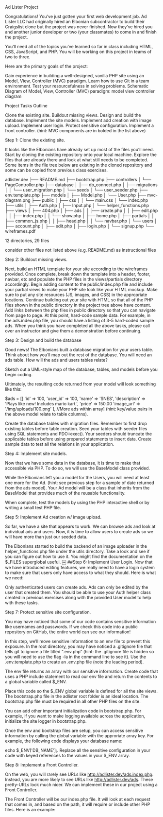 Ad Lister Project

Congratulations! You’ve just gotten your first web development job. Ad Lister LLC had originally hired an Elbonian subcontractor to build their Craigslist clone but the project was never finished. Now they’ve hired you and another junior developer or two (your classmates) to come in and finish the project.

You’ll need all of the topics you’ve learned so far in class including HTML, CSS, JavaScript, and PHP. You will be working on this project in teams of two to three.

Here are the primary goals of the project:

Gain experience in building a well-designed, vanilla PHP site using an Model, View, Controller (MVC) paradigm.
Learn how to use Git in a team environment.
Test your resourcefulness in solving problems.
Schematic Diagram of Model, View, Controller (MVC) paradigm: model view controller diagram

Project Tasks Outline

Clone the existing site.
Buildout missing views.
Design and build the database.
Implement the site models.
Implement add creation with image upload.
Implement user login.
Protect sensitive configuration.
Implement a front controller.
(hint: MVC components are in bolded in the list above)

Step 1: Clone the existing site.

It looks like the Elbonians have already set up most of the files you’ll need. Start by cloning the existing repository onto your local machine. Explore the files that are already there and look at what still needs to be completed. Some items in the file tree below are existing in the cloned repository and some can be copied from previous class exercises.

adlister.dev
├── README.md
├── bootstrap.php
├── controllers
│   └── PageController.php
├── database
│   ├── db_connect.php
│   ├── migrations
│   │   └── user_migration.php
│   └── seeds
│       └── user_seeder.php
├── env.template.php
├── models
│   ├── Model.php
│   └── User.php
├── mvc-diagram.png
├── public
│   ├── css
│   │   └── main.css
│   └── index.php
├── utils
│   ├── Auth.php
│   ├── Input.php
│   └── helper_functions.php
├── views
│   ├── 404.php
│   ├── ads
│   │   ├── create.php
│   │   ├── edit.php
│   │   ├── index.php
│   │   └── show.php
│   ├── home.php
│   ├── partials
│   │   ├── common_js.php
│   │   ├── head.php
│   │   └── navbar.php
│   └── users
│       ├── account.php
│       ├── edit.php
│       ├── login.php
│       └── signup.php
└── wireframes.pdf

12 directories, 29 files

consider other files not listed above (e.g. README.md) as instructional files

Step 2: Buildout missing views.

Next, build an HTML template for your site according to the wireframes provided. Once complete, break down the template into a header, footer, navbar, etc and populate the PHP files in the views/partials directory accordingly.
Begin adding content to the public/index.php file and include your partial views to make your PHP site look like your HTML mockup. Make sure to put any site resources (JS, images, and CSS) in the appropriate locations.
Continue building out your site with HTML so that all of the PHP files shown in the public directory in the project tree above have content.
Add links between the php files in public directory so that you can navigate from page to page. At this point, hard-code sample data. For example, in the ads.index.php file, you should have a listing of 3-5 hard-coded sample ads.
When you think you have completed all the above tasks, please call over an instructor and give them a demonstration before continuing.

Step 3: Design and build the database

Good news! The Elbonians built a database migration for your users table. Think about how you’ll map out the rest of the database. You will need an ads table. How will the ads and users tables relate?

Sketch out a UML-style map of the database, tables, and models before you begin coding.

Ultimately, the resulting code returned from your model will look something like this:

$ads = [[
        'id' => 100,
        'user_id' => 100,
        'name' => 'SNES',
        'description' => 'Plays like new! Includes mario kart.', 
        'price' => 150.00
        'image_url' => '/img/uploads/100.png'
    ],
    //More ads within array]
(hint: key/value pairs in the above model relate to table columns).

Create the database tables with migration files. Remember to first drop existing tables before table creation. Seed your tables with seeder files using SQL statements and PDO::exec(). Your seeders should truncate the applicable tables before using prepared statements to insert data. Create sample data to test all the relations in your application.

Step 4: Implement site models.

Now that we have some data in the database, it is time to make that accessible via PHP. To do so, we will use the BaseModel class provided.

While the Elbonians left you a model for the Users, you will need at least one more for the Ad. (hint: see previous step for a sample of date returned from the ads model). Your Ad model will be a class that inherits from the BaseModel that provides much of the reusable functionality.

When complete, test the models by using the PHP interactive shell or by writing a small test PHP file.

Step 5: Implement Ad creation w/ image upload.

So far, we have a site that appears to work. We can browse ads and look at individual ads and users. Now, it is time to allow users to create ads so we will have more than just our seeded data.

The Elbonians started to build the backend of an image uploader in the helper_functions.php file under the utils directory. Take a look and see if you can figure out how to use it. You might find the documentation on the $_FILES superglobal useful. ￼ ##Step 6: Implement User Login. Now that we have introduced editing features, we really need to have a login system to make sure that users only have access to what they should. Here is what we need:

Only authenticated users can create ads.
Ads can only be edited by the user that created them.
You should be able to use your Auth helper class created in previous exercises along with the provided User model to help with these tasks.

Step 7: Protect sensitive site configuration.

You may have noticed that some of our code contains sensitive information like usernames and passwords. If we check this code into a public repository on GitHub, the entire world can see our information!

In this step, we’ll move sensitive information to an env file to prevent this exposure. In the root directory, you may have noticed a .gitignore file that tells git to ignore a file titled ".env.php” (hint: the .gitignore file is hidden so you will need to use the flag -la in the command line to see it). Use the .env.template.php to create an .env.php file (note the leading period).

The env file returns an array with our sensitive information. Create code that uses a PHP include statement to read our env file and return the contents to a global variable called $_ENV.

Place this code so the $_ENV global variable is defined for all the site views. The bootstrap.php file in the adlister root folder is an ideal location. The bootstrap.php file must be required in all other PHP files on the site.

You can add other important initialization code in bootstrap.php. For example, if you want to make logging available across the application, initialize the site logger in bootstrap.php.

Once the env and bootstrap files are setup, you can access sensitive information by calling the global variable with the approriate array key. For example, the following code displays your database name:

echo $_ENV['DB_NAME'];. Replace all the sensitive configuration in your code with keyed references to the values in your $_ENV array.

Step 8: Implement a Front Controller.

On the web, you will rarely see URLs like http://adlister.dev/ads.index.php. Instead, you are more likely to see URLs like http://adlister.dev/ads. These pretty-URLs look much nicer. We can implement these in our project using a Front Controller.

The Front Controller will be our index.php file. It will look at each request that comes in, and based on the path, it will require or include other PHP files. Here is an example:

<?php
switch ($_SERVER['REQUEST_URI']) {
    case '/ads':
        include 'ads/index.php';
        break;
    case '/ads/show':
        include 'ads/show.php';
        break;
    default:
        include 'home.php';
        break;
}
In the simple example above, you can get the basic idea of what is going on. We use the superglobal $_SERVER array to determine what the request path is. We then conditionally load one of our other PHP files based on that value.

At this point, it would be a good thing to refactor your file structure so that ads.index.php in the public directory becomes ads/index.php within the views directory. Follow this same pattern for all the other files as well.

Where to go from here...

So many places! If you have time, try one of the following (or invent your own!):

Allow a user to edit their profile, update their password, etc.
Allow users to delete ads that they have created.
Implement a user dashboard view where they will have quick access to all their ads.
Use composer to pull in a third party libraries for things like email (SwiftMailer), generating fake data (Faker), or any other feature you may want.
Send emails on important events like user signup.
Allow users to mark their "favorite" ads and make these show up on the dashboard.
Implement a "flagging" feature where users can mark ads as inappropriate.
Implement an admin user that can moderate ads and remove them.
Implement a user feedback system.
Implement a forgot-password feature.
Once nice feature for a user of the Ad Lister app would be to create some ads in a CSV and then do a bulk upload. Implement this feature, but don't worry about the image upload.
Be creative, and most of all have fun!
￼￼￼
